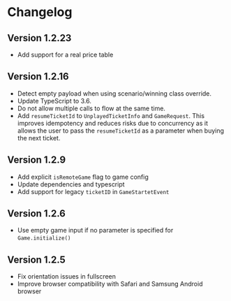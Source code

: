 # Changelog

## Version 1.2.23

* Add support for a real price table

## Version 1.2.16

* Detect empty payload when using scenario/winning class override.
* Update TypeScript to 3.6.
* Do not allow multiple calls to flow at the same time.
* Add `resumeTicketId` to `UnplayedTicketInfo` and `GameRequest`. This improves
idempotency and reduces risks due to concurrency as it allows the user to pass
the `resumeTicketId` as a parameter when buying the next ticket.  

## Version 1.2.9

* Add explicit `isRemoteGame` flag to game config 
* Update dependencies and typescript
* Add support for legacy `ticketID` in `GameStartetEvent`

## Version 1.2.6

* Use empty game input if no parameter is specified for `Game.initialize()` 


## Version 1.2.5

 * Fix orientation issues in fullscreen
 * Improve browser compatibility with Safari and Samsung Android browser 
